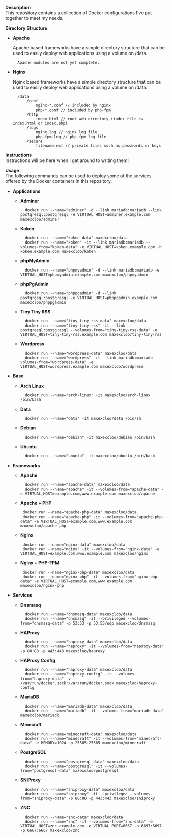 **Description**  
This repository contains a collection of Docker configurations I've put together to meet my needs.

**Directory Structure**  

- **Apache**

    Apache based frameworks have a simple directory structure that can be used to easily deploy web applications using a volume on /data.

        Apache modules are not yet complete.

- **Nginx**

    Nginx based frameworks have a simple directory structure that can be used to easily deploy web applications using a volume on /data.

        /data
            /conf
                nginx-*.conf // included by nginx
                php-*.conf // included by php-fpm
            /http
                index.html // root web directory (index file is index.html or index.php)
            /logs
                nginx.log // nginx log file
                php-fpm.log // php-fpm log file
            /secure
                filename.ext // private files such as passwords or keys

**Instructions**  
Instructions will be here when I get around to writing them!

**Usage**  
The following commands can be used to deploy some of the services offered by the Docker containers in this repository.

- **Applications**

    - **Adminer**

            docker run --name="adminer" -d --link mariadb:mariadb --link postgresql:postgresql -e VIRTUAL_HOST=adminer.example.com maxexcloo/adminer

    - **Koken**

            docker run --name="koken-data" maxexcloo/data
            docker run --name="koken" -it --link mariadb:mariadb --volumes-from="koken-data" -e VIRTUAL_HOST=koken.example.com -h koken.example.com maxexcloo/koken

    - **phpMyAdmin**

            docker run --name="phpmyadmin" -d --link mariadb:mariadb -e VIRTUAL_HOST=phpmyadmin.example.com maxexcloo/phpmyadmin

    - **phpPgAdmin**

            docker run --name="phppgadmin" -d --link postgresql:postgresql -e VIRTUAL_HOST=phppgadmin.example.com maxexcloo/phppgadmin

    - **Tiny Tiny RSS**

            docker run --name="tiny-tiny-rss-data" maxexcloo/data
            docker run --name="tiny-tiny-rss" -it --link postgresql:postgresql --volumes-from="tiny-tiny-rss-data" -e VIRTUAL_HOST=tiny-tiny-rss.example.com maxexcloo/tiny-tiny-rss

    - **Wordpress**

            docker run --name="wordpress-data" maxexcloo/data
            docker run --name="wordpress" -it --link mariadb:mariadb --volumes-from="wordpress-data" -e VIRTUAL_HOST=wordpress.example.com maxexcloo/wordpress

- **Base**

    - **Arch Linux**

            docker run --name="arch-linux" -it maxexcloo/arch-linux /bin/bash

    - **Data**

            docker run --name="data" -it maxexcloo/data /bin/sh

    - **Debian**

            docker run --name="debian" -it maxexcloo/debian /bin/bash

    - **Ubuntu**

            docker run --name="ubuntu" -it maxexcloo/ubuntu /bin/bash

- **Frameworks**

    - **Apache**

            docker run --name="apache-data" maxexcloo/data
            docker run --name="apache" -it --volumes-from="apache-data" -e VIRTUAL_HOST=example.com,www.example.com maxexcloo/apache

     - **Apache + PHP**

            docker run --name="apache-php-data" maxexcloo/data
            docker run --name="apache-php" -it --volumes-from="apache-php-data" -e VIRTUAL_HOST=example.com,www.example.com maxexcloo/apache-php

     - **Nginx**

            docker run --name="nginx-data" maxexcloo/data
            docker run --name="nginx" -it --volumes-from="nginx-data" -e VIRTUAL_HOST=example.com,www.example.com maxexcloo/nginx

     - **Nginx + PHP-FPM**

            docker run --name="nginx-php-data" maxexcloo/data
            docker run --name="nginx-php" -it --volumes-from="nginx-php-data" -e VIRTUAL_HOST=example.com,www.example.com maxexcloo/nginx-php

- **Services**

    - **Dnsmasq**

            docker run --name="dnsmasq-data" maxexcloo/data
            docker run --name="dnsmasq" -it --privileged --volumes-from="dnsmasq-data" -p 53:53 -p 53:53/udp maxexcloo/dnsmasq

    - **HAProxy**

            docker run --name="haproxy-data" maxexcloo/data
            docker run --name="haproxy" -it --volumes-from="haproxy-data" -p 80:80 -p 443:443 maxexcloo/haproxy
        
    - **HAProxy Config**

            docker run --name="haproxy-data" maxexcloo/data
            docker run --name="haproxy-config" -it --volumes-from="haproxy-data" -v /var/run/docker.sock:/var/run/docker.sock maxexcloo/haproxy-config

    - **MariaDB**

            docker run --name="mariadb-data" maxexcloo/data
            docker run --name="mariadb" -it --volumes-from="mariadb-data" maxexcloo/mariadb
        
    - **Minecraft**

            docker run --name="minecraft-data" maxexcloo/data
            docker run --name="minecraft" -it --volumes-from="minecraft-data" -e MEMORY=1024 -p 25565:25565 maxexcloo/minecraft

    - **PostgreSQL**

            docker run --name="postgresql-data" maxexcloo/data
            docker run --name="postgresql" -it --volumes-from="postgresql-data" maxexcloo/postgresql

    - **SNIProxy**

            docker run --name="sniproxy-data" maxexcloo/data
            docker run --name="sniproxy" -it --privileged --volumes-from="sniproxy-data" -p 80:80 -p 443:443 maxexcloo/sniproxy

    - **ZNC**

            docker run --name="znc-data" maxexcloo/data
            docker run --name="znc" -it --volumes-from="znc-data" -e VIRTUAL_HOST=znc.example.com -e VIRTUAL_PORT=6667 -p 6697:6697 -p 6667:6667 maxexcloo/znc

